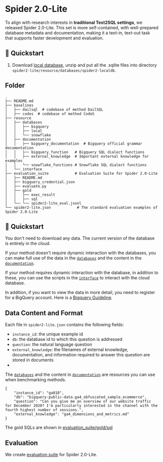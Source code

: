 # Spider 2.0-Lite

To align with research interests in **traditional Text2SQL settings**, we released Spider 2.0-Lite. This set is more self-contained, with well-prepared database metadata and documentation, making it a text-in, text-out task that supports faster development and evaluation.


## 🚀 Quickstart

1. Download  [local database](https://drive.google.com/uc?export=download&id=1mdcGd2EwizOZp4JNPZQTYKnSC3QCIFKS), unzip and put all the .sqlite files into directory `spider2-lite/resource/databases/spider2-localdb`.



## Folder

```
.
├── README.md
├── baselines
│   ├── dailsql  # codebase of method DailSQL
│   ├── codes  # codebase of method CodeS
├── resource
│   ├── databases  
│   │   ├── bigquery
│   │   ├── local
│   │   └── snowflake
│   ├── documentation
│   │   ├── bigquery_documentation  # Bigquery official grammar documentation
│   │   ├── bigquery_function   # Bigquery SQL dialect functions
│   │   ├── external_knowledge  # Important external knowledge for examples
│   │   └── snowflake_functions # Snowflake SQL dialect functions
│   └── interface
├── evaluation_suite            # Evaluation Suite for Spider 2.0-Lite
│   ├── README.md
│   ├── bigquery_credential.json
│   ├── evaluate.py
│   ├── gold
│   │   ├── exec_result
│   │   ├── sql
│   └── └── spider2-lite_eval.jsonl
└── spider2-lite.json            # The standard evaluation examples of Spider 2.0-Lite
```



## 🚀 Quickstart
You don't need to download any data. The current version of the database is entirely in the cloud.

If your method doesn't require dynamic interaction with the databases, you can make full use of the data in the [`databases`](https://github.com/xlang-ai/Spider2/tree/main/spider2-lite/resource/databases) and the content in the [`documentation`](https://github.com/xlang-ai/Spider2/tree/main/spider2-lite/resource/documentation).

If your method requires dynamic interaction with the database, in addition to these, you can use the scripts in the [`interface`](https://github.com/xlang-ai/Spider2/tree/main/spider2-lite/resource/interface) to interact with the cloud database.

In addition, if you want to view the data in more detail, you need to register for a BigQuery account. Here is a [Bigquery Guideline](https://github.com/xlang-ai/Spider2/blob/main/assets/Bigquery_Guideline.md).


## Data Content and Format

Each file in `spider2-lite.json` contains the following fields:
- `instance_id`: the unique example id
- `db`: the database id to which this question is addressed
- `question`: the natural language question
- `external_knowledge`: the filenames of external knowledge, documentation, and information required to answer this question are stored in documents
- 
The [`databases`](https://github.com/xlang-ai/Spider2/tree/main/spider2-lite/resource/databases) and the content in [`documentation`](https://github.com/xlang-ai/Spider2/tree/main/spider2-lite/resource/documentation) are resources you can use when benchmarking methods.



```
{
    "instance_id": "ga010",
    "db": "bigquery-public-data.ga4_obfuscated_sample_ecommerce",
    "question": "Can you give me an overview of our website traffic for December 2020? I'm particularly interested in the channel with the fourth highest number of sessions.",
    "external_knowledge": "ga4_dimensions_and_metrics.md"
}
```

The gold SQLs are shown in [evaluation_suite/gold/sql](https://github.com/xlang-ai/Spider2/tree/main/spider2-lite/evaluation_suite/gold/sql)



## Evaluation

We create [evaluation suite](https://github.com/xlang-ai/Spider2/tree/main/spider2-lite/evaluation_suite) for Spider 2.0-Lite.


